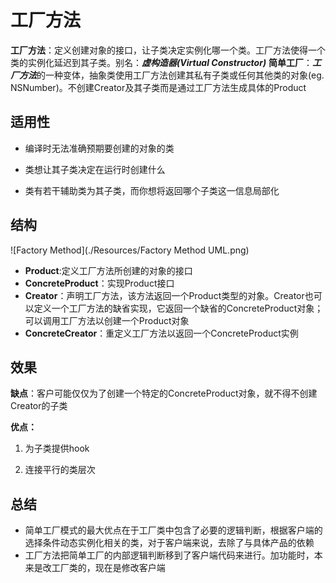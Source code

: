 # 工厂方法
**工厂方法**：定义创建对象的接口，让子类决定实例化哪一个类。工厂方法使得一个类的实例化延迟到其子类。别名：***虚构造器(Virtual Constructor)***
**简单工厂**：***工厂方法***的一种变体，抽象类使用工厂方法创建其私有子类或任何其他类的对象(eg.  NSNumber)。不创建Creator及其子类而是通过工厂方法生成具体的Product
## 适用性
- 编译时无法准确预期要创建的对象的类

- 类想让其子类决定在运行时创建什么

- 类有若干辅助类为其子类，而你想将返回哪个子类这一信息局部化

## 结构

![Factory Method](./Resources/Factory Method UML.png)
- **Product**:定义工厂方法所创建的对象的接口
- **ConcreteProduct**：实现Product接口
- **Creator**：声明工厂方法，该方法返回一个Product类型的对象。Creator也可以定义一个工厂方法的缺省实现，它返回一个缺省的ConcreteProduct对象；可以调用工厂方法以创建一个Product对象
- **ConcreteCreator**：重定义工厂方法以返回一个ConcreteProduct实例

## 效果

**缺点**：客户可能仅仅为了创建一个特定的ConcreteProduct对象，就不得不创建Creator的子类

**优点：**

1. 为子类提供hook

2. 连接平行的类层次

## 总结
- 简单工厂模式的最大优点在于工厂类中包含了必要的逻辑判断，根据客户端的选择条件动态实例化相关的类，对于客户端来说，去除了与具体产品的依赖
- 工厂方法把简单工厂的内部逻辑判断移到了客户端代码来进行。加功能时，本来是改工厂类的，现在是修改客户端



